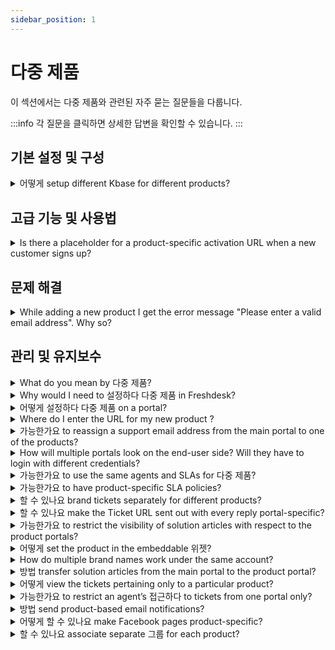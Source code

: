 ```yaml
---
sidebar_position: 1
---
```


# 다중 제품

이 섹션에서는 다중 제품와 관련된 자주 묻는 질문들을 다룹니다.

:::info
각 질문을 클릭하면 상세한 답변을 확인할 수 있습니다.
:::


## 기본 설정 및 구성

<details>
<summary>어떻게 setup different Kbase for different products?</summary>

<p><span style={{ fontSize: "16px", fontFamily: "Arial, Helvetica, sans-serif" }}>You could configure the Solution Articles such that each product has a different KBase. This could be set up under <strong dir="ltr">Admin &gt; Channels &gt; </strong><strong dir="ltr">Portals &gt; </strong>Select the <strong>Product Porta</strong><strong>l--&gt;</strong>Under <strong>Portal Categories</strong>, select the respective <strong>Solution Category</strong> to be displayed for that product portal.</span></p>

</details>


## 고급 기능 및 사용법

<details>
<summary>Is there a placeholder for a product-specific activation URL when a new customer signs up?</summary>

<div dir="ltr"><p style={{ lineHeight: "1.38" }}><span style={{ fontFamily: "Arial", color: "rgb(0, 0, 0)", backgroundColor: "transparent", fontWeight: "400", fontStyle: "normal", fontVariantLigatures: "normal", fontVariantCaps: "normal", textDecoration: "none", verticalAlign: "baseline", whiteSpace: "pre-wrap", fontSize: "medium" }}>The default placeholder '``{{#123;`{{#123;activation_url}}`#125;}}`#125;`' under <strong dir="ltr">Admin -&gt; Workflows -&gt; Email notification -&gt; Requester notifications -&gt; User activation</strong> will automatically send a URL based on the product without any prior configuration. </span></p><p><br /></p></div>

</details>


## 문제 해결

<details>
<summary>While adding a new product I get the error message "Please enter a valid email address". Why so?</summary>

<p><span style={{ fontSize: "16px", fontFamily: "Arial, Helvetica, sans-serif" }}>For each portal on your account, you would have one dedicated primary email address associated with it. The main portal will have a similar primary support email and the product portal will have it's own distinct primary email address. </span></p><p><br /></p><p><span style={{ fontSize: "16px", fontFamily: "Arial, Helvetica, sans-serif" }}>Existing emails cannot be used while creating a new product. You would have to add a new/unique email address and associated it with the New Product which is being created.</span></p>

</details>


## 관리 및 유지보수

<details>
<summary>What do you mean by 다중 제품?</summary>

<p><span style={{ fontSize: "16px", fontFamily: "Arial, Helvetica, sans-serif" }}>Freshdesk lets you support multiple products by creating dedicated portals for each product. Any ticket created from these multiple product portals would come into one central helpdesk and agents could work on these tickets from a single location. If your organisation has various products, this would be the best option for you. </span></p><p><span style={{ fontFamily: "Arial,Helvetica,sans-serif" }}><span style={{ fontSize: "16px" }}><br /></span></span></p><p><span style={{ fontFamily: "Arial,Helvetica,sans-serif" }}><span style={{ fontSize: "16px" }}>To get a detailed overview click this <a href="https://support.freshdesk.com/support/solutions/articles/37638-supporting-multiple-products-with-freshdesk">link</a>.</span></span></p><p><br /></p>

</details>

<details>
<summary>Why would I need to 설정하다 다중 제품 in Freshdesk?</summary>

<div dir="ltr"><p ><span id="docs-internal-guid-b1c4785f-6249-7b45-bc6d-3987e7ebc8c3"><span style={{ fontFamily: "Arial", color: "rgb(0, 0, 0)", whiteSpace: "pre-wrap" }}><span style={{ fontSize: "medium" }}>Multiple products let you set up separate support portals for each of your products, giving each of them a separate platform and a unique URL. </span></span></span></p><p ><br /></p><p ><span><span style={{ fontFamily: "Arial", color: "rgb(0, 0, 0)", whiteSpace: "pre-wrap" }}><span style={{ fontSize: "medium" }}>Also, you'll gain the ability to restrict solution and forum categories specific to products without additional account charges. When you have different services or products for which you need independent support portals, they all could be integrated within the same account using this feature. </span></span></span></p></div>

</details>

<details>
<summary>어떻게 설정하다 다중 제품 on a portal?</summary>

<div dir="ltr"><p style={{ lineHeight: "1.38" }}><span style={{ fontFamily: "Arial", color: "rgb(0, 0, 0)", whiteSpace: "pre-wrap", fontSize: "medium" }}>The Multiple Products feature is available from the Estate Plan onwards in Freshdesk.</span></p><p style={{ lineHeight: "1.38" }}><span style={{ color: "rgb(0, 0, 0)", fontFamily: "Arial", whiteSpace: "pre-wrap", fontSize: "medium" }}><br /></span></p><p style={{ lineHeight: "1.38" }}><span style={{ fontSize: "medium" }}><span style={{ color: "rgb(0, 0, 0)", fontFamily: "Arial", whiteSpace: "pre-wrap" }}>To set up a new product, please navigate to <strong dir="ltr">Admin &gt; Support Operar &gt; Multiple Products </strong>and then c</span><span style={{ color: "rgb(0, 0, 0)", fontFamily: "Arial", whiteSpace: "pre-wrap" }}>lick on New Product. Enter the details related to the product and a new email address for this product is mandatory. </span></span></p><p style={{ lineHeight: "1.38" }}><span style={{ color: "rgb(0, 0, 0)", fontFamily: "Arial", whiteSpace: "pre-wrap", fontSize: "medium" }}><br /></span></p><p style={{ lineHeight: "1.38" }}><span id="docs-internal-guid-b1c4785f-6264-3cd9-1831-0987d1527f6d"><span style={{ fontFamily: "Arial", color: "rgb(0, 0, 0)", whiteSpace: "pre-wrap", fontSize: "medium" }}>Configure separate support emails for each product. They can be automatically queued in a specific group by filling in the details requested under 'Product Support Email'</span><span style={{ fontSize: "12px", fontFamily: "Arial", color: "rgb(0, 0, 0)", whiteSpace: "pre-wrap" }}>.</span></span><span style={{ color: "rgb(0, 0, 0)", fontFamily: "Arial", whiteSpace: "pre-wrap", fontSize: "medium" }}><br /></span></p><p style={{ lineHeight: "1.38" }}><span style={{ color: "rgb(0, 0, 0)", fontFamily: "Arial", whiteSpace: "pre-wrap", fontSize: "medium" }}><br /></span></p><p style={{ lineHeight: "1.38" }}><span style={{ fontSize: "medium" }}><a href="https://support.freshdesk.com/support/solutions/articles/37638-supporting-multiple-products-with-freshdesk" target="_blank">This article</a> provides <span style={{ color: "rgb(0, 0, 0)", fontFamily: "Arial", whiteSpace: "pre-wrap" }}>additional information on this process.</span></span></p><p><br /></p></div>

</details>

<details>
<summary>Where do I enter the URL for my new product ?</summary>

<p><span style={{ fontSize: "16px", fontFamily: "Arial, Helvetica, sans-serif" }}>Under <strong dir="ltr">Admin &gt; Channels &gt; Portals &gt; Edit(corresponding to the portal name)</strong>, you would have the option to provide the Portal URL. Here, you could provide a vanity URL like <strong>help.yourcompany.com</strong> (help is the subdomain) and associate it with your Product portal.</span></p><p><span style={{ fontFamily: "Arial,Helvetica,sans-serif" }}><span style={{ fontSize: "16px" }}><br /></span></span></p><p><span style={{ fontFamily: "Arial,Helvetica,sans-serif" }}><span style={{ fontSize: "16px" }}>Before using this field please ensure that you have created a CNAME record in your DNS Zone file to point <strong>help.yourcompany.com</strong> to yourcompany.freshdesk.com(your Freshdesk Account URL). Once this is done, you would be able to access the newly created Product Portal using the specified Portal URL.</span></span></p><p><span style={{ fontFamily: "Arial,Helvetica,sans-serif" }}><span style={{ fontSize: "16px" }}><br /></span></span></p><p><span style={{ fontFamily: "Arial,Helvetica,sans-serif" }}><span style={{ fontSize: "16px" }}><br /></span></span></p><p><br /></p>

</details>

<details>
<summary>가능한가요 to re­assign a support email address from the main portal to one of the products?</summary>

<div dir="ltr"><p><span style={{ fontSize: "medium" }}>Yes, please navigate to <strong dir="ltr">Admin &gt; Channels &gt; Email</strong>. Here, you could see the list of support email addresses that could be associated with the products added in <strong dir="ltr">Admin &gt; Support Operations &gt; Multiple products. </strong></span></p><p><br /></p><p><br /></p><p><span style={{ fontSize: "16px" }}>Kindly click on edit next to the support address and choose the product under "Link this support email with a product." Note that this product should already be added to the helpdesk. </span></p><p><br /></p><p><br /></p><p><span style={{ fontSize: "medium" }}><br /></span></p></div>

</details>

<details>
<summary>How will multiple portals look on the end-user side? Will they have to login with different credentials?</summary>

<div dir="ltr"><p style={{ lineHeight: "1.38" }}><span style={{ fontFamily: "Arial", color: "rgb(0, 0, 0)", whiteSpace: "pre-wrap", fontSize: "medium" }}>Multiple portals will look like two different websites from the customers' point of view. </span></p><p style={{ lineHeight: "1.38" }}><br /></p><p style={{ lineHeight: "1.38" }}><span style={{ fontFamily: "Arial", color: "rgb(0, 0, 0)", whiteSpace: "pre-wrap", fontSize: "medium" }}>Once a customer is signed up on a portal, he/she can use the same credentials to log into the other portal as well, depending on how the URLs are exposed. You would be able to determine the portal access by changing the user permissions in Admin -&gt; Portals -&gt; settings. </span></p><p style={{ lineHeight: "1.38" }}><br /></p><p style={{ lineHeight: "1.38" }}><span style={{ fontFamily: "Arial", color: "rgb(0, 0, 0)", whiteSpace: "pre-wrap", fontSize: "medium" }}> Please navigate to <strong dir="ltr">Admin &gt; Workflows &gt; Email Notifications &gt; Requester Notifications &gt; click on insert placeholder </strong>and include the placeholder for product-specific URL. This would allow customers to navigate to the support of the appropriate product. </span></p><p><br /></p></div>

</details>

<details>
<summary>가능한가요 to use the same agents and SLAs for 다중 제품?</summary>

<div dir="ltr"><p><span style={{ fontSize: "medium" }}><span id="docs-internal-guid-b1c4785f-628d-2411-5278-186690ac8242"><span style={{ fontFamily: "Arial", color: "rgb(0, 0, 0)", whiteSpace: "pre-wrap" }}>Yes, agents can be provided with access to view different products, and SLAs can be shared between different products as well.</span></span><br /></span></p><p><span><span style={{ fontFamily: "Arial", color: "rgb(0, 0, 0)", whiteSpace: "pre-wrap", fontSize: "medium" }}><br /></span></span></p><p><font color="#000000"><span style={{ whiteSpace: "pre-wrap" }}><span style={{ fontSize: "medium" }}>Please navigate to <strong dir="ltr">Admin &gt; Workflows &gt; SLA policies &gt; click on new policy</strong> and choose "Apply this SLA to" where you could add products for which the SLA is applied.</span></span></font></p></div>

</details>

<details>
<summary>가능한가요 to have product-specific SLA policies?</summary>

<div dir="ltr"><p><font color="#000000"><span style={{ whiteSpace: "pre-wrap" }}><span style={{ fontSize: "medium" }}>Please navigate to <strong>A</strong><strong dir="ltr">dmin &gt; Workflows &gt; SLA Policies &gt; click on Edit</strong> next to a new <strong>SLA policy. </strong></span></span></font></p><p><br /></p><p><br /></p><p><font color="#000000"><span style={{ whiteSpace: "pre-wrap" }}><span style={{ fontSize: "medium" }}>Inside this page, you would find the option called '<strong>Apply this to</strong>' that you could use to associate the policy to any of the products you have created. Kindly note that this option would not be available for the "Default SLA policy."</span></span></font></p><p><br /></p></div>

</details>

<details>
<summary>할 수 있나요 brand tickets separately for different products?</summary>

<p><span style={{ fontSize: "16px", fontFamily: "Arial, Helvetica, sans-serif" }}>While creating multiple products, you could set a distinct branding for tickets created through emails. You could have this done by setting up a dedicated support email addresses for each Product. </span></p><p><br /></p><p><span style={{ fontSize: "16px", fontFamily: "Arial, Helvetica, sans-serif" }}>When you create a new product(under <strong dir="ltr">Admin &gt; Support Operations &gt; Multiple Products &gt; New Product</strong>), you would be asked to provide a separate support email address for that portal. This would be the primary support email address for that product portal and emails sent to this email would get created as tickets and would be updated with the corresponding Product. By default, replies to customers would also be sent through this dedicated email address.</span></p>

</details>

<details>
<summary>할 수 있나요 make the Ticket URL sent out with every reply portal-specific?</summary>

<div dir="ltr"><p style={{ lineHeight: "1.38" }}><span style={{ fontFamily: "Arial", color: "rgb(0, 0, 0)", backgroundColor: "transparent", fontWeight: "400", fontStyle: "normal", fontVariantLigatures: "normal", fontVariantCaps: "normal", textDecoration: "none", verticalAlign: "baseline", whiteSpace: "pre-wrap", fontSize: "medium" }}>Yes, this is possible. Please navigate to <strong>A</strong><strong dir="ltr">dmin &gt; Workflows &gt; Email Notification &gt; Template &gt; Agent Reply Template </strong>and click on "insert placeholder which would give you the placeholders available in the system. Kindly choose the placeholder<strong> "</strong><strong>``{{#123;`{{#123;ticket.portal_url}}`#125;}}`#125;`” under helpdesk options</strong> to add it in your reply and position it according to your preference.</span></p><p style={{ lineHeight: "1.38" }}><br /></p><p style={{ lineHeight: "1.38" }}><span style={{ fontFamily: "Arial", color: "rgb(0, 0, 0)", backgroundColor: "transparent", fontWeight: "400", fontStyle: "normal", fontVariantLigatures: "normal", fontVariantCaps: "normal", textDecoration: "none", verticalAlign: "baseline", whiteSpace: "pre-wrap", fontSize: "medium" }}>This will insert a product-specific ticket URL inside a ticket rather than the generic ticket URL which would map the customers to the right portal. </span></p><p><br /></p></div>

</details>

<details>
<summary>가능한가요 to restrict the visibility of solution articles with respect to the product portals?</summary>

<div dir="ltr"><p style={{ lineHeight: "1.38" }}><span style={{ fontFamily: "Arial", color: "rgb(0, 0, 0)", backgroundColor: "transparent", fontWeight: "400", fontStyle: "normal", fontVariantLigatures: "normal", fontVariantCaps: "normal", textDecoration: "none", verticalAlign: "baseline", whiteSpace: "pre-wrap", fontSize: "medium" }}>The visibility of solution articles can be set by entering the necessary solution articles in the "Solutions" tab under the Portal categories of the respective portal. Please navigate to <strong dir="ltr">Admin ­&gt; Channels &gt; Portals &gt; Corresponding portal name </strong>and add these articles in its solutions tab. </span></p><p style={{ lineHeight: "1.38" }}><br /></p><p style={{ lineHeight: "1.38" }}><span style={{ fontFamily: "Arial", color: "rgb(0, 0, 0)", backgroundColor: "transparent", fontWeight: "400", fontStyle: "normal", fontVariantLigatures: "normal", fontVariantCaps: "normal", textDecoration: "none", verticalAlign: "baseline", whiteSpace: "pre-wrap", fontSize: "medium" }}>If you have articles common to more than one or two portals, kindly click on edit in the category to choose the portals the category must be visible in. </span></p><p style={{ lineHeight: "1.38" }}><br /></p><p style={{ lineHeight: "1.38" }}><span style={{ fontFamily: "Arial", color: "rgb(0, 0, 0)", backgroundColor: "transparent", fontWeight: "400", fontStyle: "normal", fontVariantLigatures: "normal", fontVariantCaps: "normal", textDecoration: "none", verticalAlign: "baseline", whiteSpace: "pre-wrap", fontSize: "medium" }}>Further, visibility could be set to logged-in users or all users within the folder where it could be changed according to your requirement. Another alternative is to set user permission for the solutions in <strong dir="ltr">Admin -&gt; Channels -&gt; Portals -&gt; settings -&gt; User Permissions -&gt; who can view the solution articles. </strong></span></p><p><br /></p></div>

</details>

<details>
<summary>어떻게 set the product in the embeddable 위젯?</summary>

<p><span style={{ fontSize: "16px", fontFamily: "Arial, Helvetica, sans-serif" }}>You would be able to set-up feedback widgets that are dedicated to specific product portal. You will be able to have this done by making modifications to the widget code that you add. The product URL would have to be changed in the respective product in the "src" field of the widget code.</span></p><p><br /></p>

</details>

<details>
<summary>How do multiple brand names work under the same account?</summary>

<div dir="ltr"><p style={{ lineHeight: "1.38" }}><span style={{ fontFamily: "Arial", color: "rgb(0, 0, 0)", whiteSpace: "pre-wrap", fontSize: "medium" }}>Once multiple products are set up under a single account mycompany.com pointing to (companyname.freshdesk.com), the different products could be identified by a vanity URL.</span></p><p style={{ lineHeight: "1.38" }}><span style={{ fontFamily: "Arial", color: "rgb(0, 0, 0)", whiteSpace: "pre-wrap", fontSize: "medium" }}><br /></span></p><p style={{ lineHeight: "1.38" }}><span dir="ltr" style={{ fontFamily: "Arial", color: "rgb(0, 0, 0)", whiteSpace: "pre-wrap", fontSize: "medium" }}>This vanity URL should point to the product's Freshdesk URL; i.e. if product1.companyname.com and product2.company.com are vanity URLs of the portal, then <a href="https://support.freshdesk.com/en/support/solutions/articles/37590" rel="noopener noreferrer" target="_blank">point the CNAME</a> to companyname.freshdesk.com.</span></p><p style={{ lineHeight: "1.38" }}><span style={{ fontFamily: "Arial", color: "rgb(0, 0, 0)", whiteSpace: "pre-wrap", fontSize: "medium" }}><br /></span></p><p style={{ lineHeight: "1.38" }}><span dir="ltr" style={{ fontFamily: "Arial", color: "rgb(0, 0, 0)", whiteSpace: "pre-wrap", fontSize: "medium" }}>This will ensure that you have multiple brands from a customer's perspective, but all under the same Freshdesk account from an agent's point of view which increases the overall productivity.&nbsp;</span></p></div>

</details>

<details>
<summary>방법 transfer solution articles from the main portal to the product portal?</summary>

<div dir="ltr"><p style={{ lineHeight: "1.38" }}><font color="#000000"><span style={{ whiteSpace: "pre-wrap", fontSize: "medium" }}>Please navigate to <strong>solutions </strong>tab of the portal and click on the category which needs to be visible in the product portal as well. Once you are on that page with the category and the list of folders please click on the "pen and paper" icon next to the heading which allows you to edit the category. </span></font></p><p style={{ lineHeight: "1.38" }}><br /></p><p style={{ lineHeight: "1.38" }}><span style={{ fontSize: "16px" }}>Kindly choose the product portal in <strong>"visible in portal" </strong>option. <font color="#000000"><span style={{ whiteSpace: "pre-wrap" }}></span></font><font color="#000000" size="3"><span style={{ whiteSpace: "pre-wrap" }}>This will ensure that the articles under this category will only be visible on the associated product portal.</span></font></span></p><p style={{ lineHeight: "1.38" }}><span style={{ fontSize: "16px" }}><font color="#000000" size="3"><span style={{ whiteSpace: "pre-wrap" }}></span></font></span></p><p style={{ lineHeight: "1.38" }}><span style={{ fontSize: "16px" }}><font color="#000000" size="3"><span style={{ whiteSpace: "pre-wrap" }}></span></font></span></p><p style={{ lineHeight: "1.38" }}><span style={{ fontSize: "16px" }}><font color="#000000" size="3"><span style={{ whiteSpace: "pre-wrap" }}></span></font></span></p><p style={{ lineHeight: "1.38" }}><span style={{ fontSize: "16px" }}><font color="#000000" size="3"><span style={{ whiteSpace: "pre-wrap" }}></span></font></span></p><p style={{ lineHeight: "1.38" }}><span style={{ fontSize: "16px" }}><br /></span></p><p style={{ lineHeight: "1.38" }}><span style={{ fontSize: "16px" }}><br /></span></p><p style={{ lineHeight: "1.38" }}><br /></p></div>

</details>

<details>
<summary>어떻게 view the tickets pertaining only to a particular product?</summary>

<div dir="ltr"><p ><span style={{ fontSize: "medium" }}>Please navigate to the <strong>"Tickets" </strong>tab on the global header next to the dashboard where you could see all the tickets in your view or a list of tickets depending on the filters chosen. </span></p><p ><br /></p><p ><span style={{ fontSize: "medium" }}>You could remove all the other filters and choose the "Product" name alone using the <strong>Product </strong>field. If you have access to view all tickets, you will be able to view all tickets for that particular product, under this view. Kindly make sure you have <strong>global</strong> access (in agent profile) to view all tickets. </span></p></div>

</details>

<details>
<summary>가능한가요 to restrict an agent’s 접근하다 to tickets from one portal only?</summary>

<div dir="ltr"><p style={{ lineHeight: "1.38" }}><span style={{ fontFamily: "Arial", color: "rgb(0, 0, 0)", whiteSpace: "pre-wrap", fontSize: "medium" }}>The scope of an agent can be based on the groups in the portal. Please navigate to <strong dir="ltr">Admin -&gt; Team -&gt; Agents -&gt; click on edit </strong>to associate groups within the profile. </span></p><p style={{ lineHeight: "1.38" }}><span style={{ color: "rgb(0, 0, 0)", fontFamily: "Arial", fontSize: "medium", whiteSpace: "pre-wrap" }}><br /></span></p><p style={{ lineHeight: "1.38" }}><span style={{ color: "rgb(0, 0, 0)", fontFamily: "Arial", fontSize: "medium", whiteSpace: "pre-wrap" }}>This group could be routed to a product under <strong dir="ltr">Admin­­ -&gt; Support Operations -&gt; Multiple Products­­ -&gt; Edit the product­­ -&gt; Assign to Group</strong> and agents who specifically need to access this product could be added to that Group under <strong dir="ltr">Admin -­­&gt; Team -&gt; Groups</strong>. They are the ones with group access on the portal. This would restrict them to a particular product portal. </span></p></div>

</details>

<details>
<summary>방법 send product-based email notifications?</summary>

<div><p dir="ltr" style={{ lineHeight: "1.38", marginBottom: "0pt" }}><span dir="ltr" style={{ fontSize: "12pt", fontFamily: "Arial"", color: "rgb(14, 16, 26)", fontWeight: "400" }}>With the</span><span style={{ fontFamily: "Helvetica Neue" }}><span style={{ fontSize: "12pt", color: "rgb(14, 16, 26)", fontWeight: "700", fontFamily: "Arial"" }}>&nbsp;Multiple Products</span><span style={{ fontSize: "12pt", color: "rgb(14, 16, 26)", fontWeight: "400", fontFamily: "Arial"" }}>&nbsp;feature available in&nbsp;</span><span style={{ fontSize: "12pt", color: "rgb(14, 16, 26)", fontWeight: "700", fontFamily: "Arial"" }}>Freshdesk,&nbsp;</span><span style={{ fontSize: "12pt", color: "rgb(14, 16, 26)", fontWeight: "400", fontFamily: "Arial"" }}>you can create several products, depending on your plan type. If you have set up your Freshdesk account to support multiple products, you must include proper branding in all your outgoing messages.&nbsp;</span><span style={{ fontSize: "12pt", color: "rgb(0, 0, 0)", fontWeight: "400", fontFamily: "Arial"" }}>&nbsp;</span></span></p><p style={{ fontFamily: "Arial"" }}><span style={{ fontFamily: "Helvetica Neue" }}><br /></span></p><p dir="ltr" style={{ lineHeight: "1.38", marginBottom: "0pt", fontFamily: "Arial"" }}><span style={{ fontFamily: "Helvetica Neue" }}><span dir="ltr" style={{ fontSize: "12pt", color: "rgb(0, 0, 0)", fontWeight: "400", fontFamily: "Arial"" }}>Here are the two stages in setting up product-based email notifications in Freshdesk.</span></span></p><ol style={{ fontFamily: "Arial"" }}><li dir="ltr" style={{ fontFamily: "Arial"" }}><span style={{ fontFamily: "Helvetica Neue" }}><span dir="ltr" style={{ fontSize: "16px", fontFamily: "Arial"" }}><a dir="ltr" href="#Disable-default-email-notifications" style={{ fontFamily: "Arial"" }}>Disable default email notifications</a><a href="#Use-product-specific-placeholders-in-automation-rules" dir="ltr" style={{ fontFamily: "Arial"" }}></a></span></span></li><li dir="ltr" style={{ fontFamily: "Arial"" }}><span style={{ fontFamily: "Helvetica Neue" }}><a dir="ltr" href="#Use-product-specific-placeholders-in-automation-rules" style={{ fontFamily: "Arial"" }}><span style={{ fontSize: "16px", fontFamily: "Arial"" }}>Use product-specific placeholders in automation rules</span></a><a href="https://docs.google.com/document/d/15hi58ihFIICB9-paFY1pHhlQG1t2xqkO_5P8zUNdeXE/edit#heading=h.mgjnmdxaiyf7" style={{ fontFamily: "Arial"" }}></a><br /></span></li></ol><p style={{ fontFamily: "Arial"" }}><span style={{ fontFamily: "Helvetica Neue" }}><br /></span></p><h4 dir="ltr" style={{ lineHeight: "1.38", marginBottom: "0pt", fontFamily: "Arial"" }}><span style={{ fontFamily: "Helvetica Neue" }}><span style={{ fontSize: "18px", color: "rgb(0, 0, 0)", fontWeight: "500", fontFamily: "Arial"" }}><strong style={{ fontFamily: "Arial"" }}>Disable default email notifications</strong></span></span></h4><p dir="ltr" style={{ lineHeight: "1.38", marginBottom: "0pt", fontFamily: "Arial"" }}><span style={{ fontFamily: "Helvetica Neue" }}><span style={{ fontSize: "12pt", color: "rgb(0, 0, 0)", fontWeight: "400", fontFamily: "Arial"" }}>Disabling the default email notifications is imperative as they are&nbsp;</span><span style={{ fontSize: "12pt", color: "rgb(0, 0, 0)", fontWeight: "700", fontFamily: "Arial"" }}>generic</span><span style={{ fontSize: "12pt", color: "rgb(0, 0, 0)", fontWeight: "400", fontFamily: "Arial"" }}>&nbsp;and not entirely product-specific. As an&nbsp;</span><span style={{ fontSize: "12pt", color: "rgb(0, 0, 0)", fontWeight: "700", fontFamily: "Arial"" }}>administrator</span><span style={{ fontSize: "12pt", color: "rgb(0, 0, 0)", fontWeight: "400", fontFamily: "Arial"" }}>&nbsp;of your Freshdesk account, you can disable them by following the steps below.&nbsp;</span></span></p><ol style={{ marginBottom: "0px", paddingInlineStart: "48px", fontFamily: "Arial"" }}><li dir="ltr" style={{ listStyleType: "decimal", fontSize: "12pt", fontFamily: "Arial"", color: "rgb(0, 0, 0)", fontWeight: "400" }}><p dir="ltr" style={{ lineHeight: "1.38", marginBottom: "0pt", fontFamily: "Arial"" }}><span style={{ fontFamily: "Helvetica Neue" }}><span style={{ fontSize: "12pt", color: "rgb(0, 0, 0)", fontWeight: "400", fontFamily: "Arial"" }}>Navigate to&nbsp;</span><span style={{ fontSize: "12pt", color: "rgb(0, 0, 0)", fontWeight: "700", fontFamily: "Arial"" }}>Admin</span><span style={{ fontSize: "12pt", color: "rgb(0, 0, 0)", fontWeight: "400", fontFamily: "Arial"" }}>&nbsp;from the menu. Select&nbsp;</span><span style={{ fontSize: "12pt", color: "rgb(0, 0, 0)", fontWeight: "700", fontFamily: "Arial"" }}>Workflows</span><span style={{ fontSize: "12pt", color: "rgb(0, 0, 0)", fontWeight: "400", fontFamily: "Arial"" }}>&nbsp;and click on&nbsp;</span><span style={{ fontSize: "12pt", color: "rgb(0, 0, 0)", fontWeight: "700", fontFamily: "Arial"" }}>Email Notifications</span><span style={{ fontSize: "12pt", color: "rgb(0, 0, 0)", fontWeight: "400", fontFamily: "Arial"" }}>.</span></span></p></li><li dir="ltr" style={{ listStyleType: "decimal", fontSize: "12pt", fontFamily: "Arial"", color: "rgb(0, 0, 0)", fontWeight: "400" }}><p dir="ltr" style={{ lineHeight: "1.38", marginBottom: "0pt", fontFamily: "Arial"" }}><span style={{ fontFamily: "Helvetica Neue" }}><span style={{ fontSize: "12pt", color: "rgb(0, 0, 0)", fontWeight: "400", fontFamily: "Arial"" }}>Click on the&nbsp;</span><span style={{ fontSize: "12pt", color: "rgb(0, 0, 0)", fontWeight: "700", fontFamily: "Arial"" }}>active green toggle button</span><span style={{ fontSize: "12pt", color: "rgb(0, 0, 0)", fontWeight: "400", fontFamily: "Arial"" }}>&nbsp;next to the email notification to disable them.</span></span></p><p><br /></p><img src="#" style={{ width: "658px" }} class="fr-fil fr-dib fr-bordered fr-shadow" alt="Disable default email notification." /><p></p></li></ol><p style={{ fontFamily: "Arial"" }}><span style={{ fontFamily: "Helvetica Neue" }}><br /></span></p><h4 dir="ltr" style={{ lineHeight: "1.38", marginBottom: "0pt", fontFamily: "Arial"" }}><span style={{ fontFamily: "Helvetica Neue" }}><span style={{ fontSize: "18px", color: "rgb(0, 0, 0)", fontWeight: "500", fontFamily: "Arial"" }}><strong style={{ fontFamily: "Arial"" }}>Use product-specific placeholders in automation rules</strong></span></span></h4><p dir="ltr" style={{ lineHeight: "1.38", marginBottom: "0pt", fontFamily: "Arial"" }}><span style={{ fontFamily: "Helvetica Neue" }}><span style={{ fontSize: "12pt", color: "rgb(14, 16, 26)", fontWeight: "400", fontFamily: "Arial"" }}>Use the automation rules on&nbsp;</span><span style={{ fontSize: "12pt", color: "rgb(14, 16, 26)", fontWeight: "700", fontFamily: "Arial"" }}>ticket creation</span><span style={{ fontSize: "12pt", color: "rgb(14, 16, 26)", fontWeight: "400", fontFamily: "Arial"" }}>&nbsp;and&nbsp;</span><span style={{ fontSize: "12pt", color: "rgb(14, 16, 26)", fontWeight: "700", fontFamily: "Arial"" }}>ticket updates</span><span style={{ fontSize: "12pt", color: "rgb(14, 16, 26)", fontWeight: "400", fontFamily: "Arial"" }}>&nbsp;to send product-specific email notifications for new tickets and replies.</span></span></p><p dir="ltr" style={{ lineHeight: "1.38", marginBottom: "0pt", fontFamily: "Arial"" }}><span style={{ fontFamily: "Helvetica Neue" }}><span style={{ fontSize: "12pt", color: "rgb(14, 16, 26)", fontWeight: "400", fontFamily: "Arial"" }}>Make sure to perform the following three key changes while creating the automation rules to customize email updates.</span></span></p><ol style={{ marginBottom: "0px", paddingInlineStart: "48px", fontFamily: "Arial"" }}><li dir="ltr" style={{ listStyleType: "decimal", fontSize: "12pt", fontFamily: "Arial"", color: "rgb(14, 16, 26)", fontWeight: "400" }}><p dir="ltr" style={{ lineHeight: "1.38", marginBottom: "0pt", fontFamily: "Arial"" }}><span style={{ fontFamily: "Helvetica Neue" }}><span style={{ fontSize: "12pt", color: "rgb(14, 16, 26)", fontWeight: "400", fontFamily: "Arial"" }}>Choose&nbsp;</span><span style={{ fontSize: "12pt", color: "rgb(14, 16, 26)", fontWeight: "700", fontFamily: "Arial"" }}>Condition</span><span style={{ fontSize: "12pt", color: "rgb(14, 16, 26)", fontWeight: "400", fontFamily: "Arial"" }}>&nbsp;as '</span><span style={{ fontSize: "12pt", color: "rgb(14, 16, 26)", fontWeight: "700", fontFamily: "Arial"" }}>Product is</span><span style={{ fontSize: "12pt", color: "rgb(14, 16, 26)", fontWeight: "400", fontFamily: "Arial"" }}>.'&nbsp;</span></span></p></li><li dir="ltr" style={{ listStyleType: "decimal", fontSize: "12pt", fontFamily: "Arial"", color: "rgb(14, 16, 26)", fontWeight: "400" }}><p dir="ltr" style={{ lineHeight: "1.38", marginBottom: "0pt", fontFamily: "Arial"" }}><span style={{ fontFamily: "Helvetica Neue" }}><span style={{ fontSize: "12pt", color: "rgb(14, 16, 26)", fontWeight: "700", fontFamily: "Arial"" }}>Action</span><span style={{ fontSize: "12pt", color: "rgb(14, 16, 26)", fontWeight: "400", fontFamily: "Arial"" }}>&nbsp;as send '</span><span style={{ fontSize: "12pt", color: "rgb(14, 16, 26)", fontWeight: "700", fontFamily: "Arial"" }}>Email to Requester</span><span style={{ fontSize: "12pt", color: "rgb(14, 16, 26)", fontWeight: "400", fontFamily: "Arial"" }}>'.</span></span></p></li><li dir="ltr" style={{ listStyleType: "decimal", fontSize: "12pt", fontFamily: "Arial"", color: "rgb(14, 16, 26)", fontWeight: "400" }}><p dir="ltr" style={{ lineHeight: "1.38", marginBottom: "0pt", fontFamily: "Arial"" }}><span style={{ fontFamily: "Helvetica Neue" }}><span style={{ fontSize: "12pt", color: "rgb(14, 16, 26)", fontWeight: "400", fontFamily: "Arial"" }}>Make use of&nbsp;</span><span style={{ fontSize: "12pt", color: "rgb(14, 16, 26)", fontWeight: "700", fontFamily: "Arial"" }}>product-specific placeholders</span><span style={{ fontSize: "12pt", color: "rgb(14, 16, 26)", fontWeight: "400", fontFamily: "Arial"" }}>&nbsp;under the&nbsp;</span><span style={{ fontSize: "12pt", color: "rgb(14, 16, 26)", fontWeight: "700", fontFamily: "Arial"" }}>Action</span><span dir="ltr" style={{ fontSize: "12pt", color: "rgb(14, 16, 26)", fontWeight: "400", fontFamily: "Arial"" }}>&nbsp;section.</span></span></p><p><br /></p><img src="#" style={{ width: "662px" }} class="fr-fil fr-dib fr-bordered fr-shadow" alt="Key changes for setting up product-specific automation rules." /><br /><p></p></li></ol></div>

</details>

<details>
<summary>어떻게 할 수 있나요 make Facebook pages product-specific?</summary>

<div dir="ltr"><p><span id="docs-internal-guid-b1c4785f-62f5-cfc9-b7de-bc2b8ff09c48"><span style={{ fontFamily: "Arial", color: "rgb(0, 0, 0)", whiteSpace: "pre-wrap" }}><span style={{ fontSize: "medium" }}>Please navigate to <strong dir="ltr">Admin -&gt; Channels ­-&gt; Facebook -&gt; click on Edit corresponding to a particular page. </strong>Once there, you would be able to edit the page and choose a product in <strong>"link to Product."</strong></span></span></span></p><p><br /></p><p><span style={{ fontSize: "16px" }}>Kindly note that one Facebook page could be linked to one product only. </span></p><p><br /></p></div>

</details>

<details>
<summary>할 수 있나요 associate separate 그룹 for each product?</summary>

<p dir="ltr">Yes, you can allocate a unique group for each product in the portal. While creating a portal under <strong>Admin&gt; Support Operations &gt; Multiple products</strong>, there is an option to choose an email address and a group for that particular product as shown in the image below :</p><p><br /></p><p><img src="#" class="fr-fic fr-dib fr-bordered" style={{ width: "728px" }} /></p>

</details>

